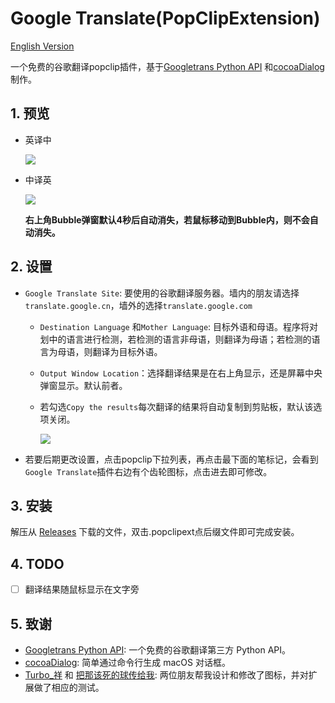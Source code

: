 # Google Translate(PopClipExtension)

[English Version](https://github.com/wizyoung/googletranslate.popclipext/blob/master/README.md)

一个免费的谷歌翻译popclip插件，基于[Googletrans Python API](https://github.com/ssut/py-googletrans) 和[cocoaDialog](https://cocoadialog.com/)制作。

## 1. 预览

- 英译中

  ![](https://github.com/wizyoung/googletranslate.popclipext/blob/master/screenshots/en2cn.gif)

- 中译英

  ![](https://github.com/wizyoung/googletranslate.popclipext/blob/master/screenshots/cn2en.gif)

  **右上角Bubble弹窗默认4秒后自动消失，若鼠标移动到Bubble内，则不会自动消失。**


## 2. 设置

- `Google Translate Site`: 要使用的谷歌翻译服务器。墙内的朋友请选择`translate.google.cn`，墙外的选择`translate.google.com`


  - `Destination Language` 和`Mother Language`: 目标外语和母语。程序将对划中的语言进行检测，若检测的语言非母语，则翻译为母语；若检测的语言为母语，则翻译为目标外语。


  - `Output Window Location`：选择翻译结果是在右上角显示，还是屏幕中央弹窗显示。默认前者。

  - 若勾选`Copy the results`每次翻译的结果将自动复制到剪贴板，默认该选项关闭。

    ![](https://github.com/wizyoung/googletranslate.popclipext/blob/master/screenshots/settings.png?raw=true)

- 若要后期更改设置，点击popclip下拉列表，再点击最下面的笔标记，会看到`Google Translate`插件右边有个齿轮图标，点击进去即可修改。


## 3. 安装

解压从 [Releases](https://github.com/wizyoung/googletranslate.popclipext/releases) 下载的文件，双击.popclipext点后缀文件即可完成安装。

## 4. TODO

- [ ] 翻译结果随鼠标显示在文字旁

## 5. 致谢

- [Googletrans Python API](https://github.com/ssut/py-googletrans): 一个免费的谷歌翻译第三方 Python API。
- [cocoaDialog](https://cocoadialog.com/): 简单通过命令行生成 macOS 对话框。
- [Turbo_祥](https://weibo.com/u/2627732300?topnav=1&wvr=6&topsug=1) 和 [把那该死的球传给我](https://weibo.com/u/2282786300?refer_flag=1001030101_): 两位朋友帮我设计和修改了图标，并对扩展做了相应的测试。